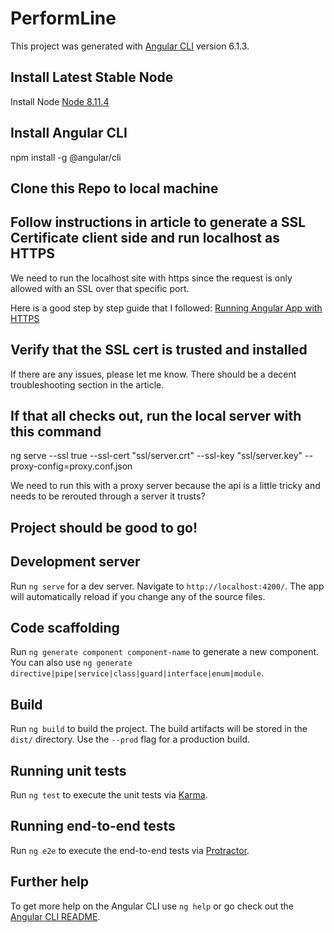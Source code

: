 # PerformLine

This project was generated with [Angular CLI](https://github.com/angular/angular-cli) version 6.1.3.

## Install Latest Stable Node 

Install Node [Node 8.11.4](https://nodejs.org/en/)

## Install Angular CLI

npm install -g @angular/cli

## Clone this Repo to local machine

## Follow instructions in article to generate a SSL Certificate client side and run localhost as HTTPS 

We need to run the localhost site with https since the request is only allowed with an SSL over that specific port. 

Here is a good step by step guide that I followed: [Running Angular App with HTTPS](https://medium.com/@rubenvermeulen/running-angular-cli-over-https-with-a-trusted-certificate-4a0d5f92747a)

## Verify that the SSL cert is trusted and installed

If there are any issues, please let me know. There should be a decent troubleshooting section in the article.

## If that all checks out, run the local server with this command 

ng serve --ssl true --ssl-cert "ssl/server.crt" --ssl-key "ssl/server.key" --proxy-config=proxy.conf.json

We need to run this with a proxy server because the api is a little tricky and needs to be rerouted through a server it trusts? 

## Project should be good to go!




## Development server

Run `ng serve` for a dev server. Navigate to `http://localhost:4200/`. The app will automatically reload if you change any of the source files.

## Code scaffolding

Run `ng generate component component-name` to generate a new component. You can also use `ng generate directive|pipe|service|class|guard|interface|enum|module`.

## Build

Run `ng build` to build the project. The build artifacts will be stored in the `dist/` directory. Use the `--prod` flag for a production build.

## Running unit tests

Run `ng test` to execute the unit tests via [Karma](https://karma-runner.github.io).

## Running end-to-end tests

Run `ng e2e` to execute the end-to-end tests via [Protractor](http://www.protractortest.org/).

## Further help

To get more help on the Angular CLI use `ng help` or go check out the [Angular CLI README](https://github.com/angular/angular-cli/blob/master/README.md).

